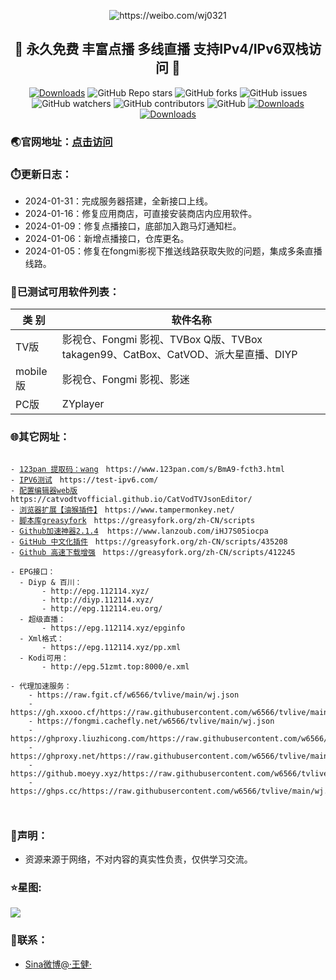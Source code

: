 <p align="center"><img alt="https://weibo.com/wj0321" src="https://gitee.com/wj0321/tvlive/raw/main/icon/wj-logo.png"></p>
<h2 align="center">💎 永久免费 丰富点播 多线直播 支持IPv4/IPv6双栈访问 💎</h2>
<p align="center">
<a href="https://weibo.com/wj0321"><img src="https://img.shields.io/badge/Sina微博-12.3W-red" alt="Downloads" /></a>
<img alt="GitHub Repo stars" src="https://img.shields.io/github/stars/w6566/tvlive?style=flat-square">
<img alt="GitHub forks" src="https://img.shields.io/github/forks/w6566/tvlive?style=flat-square">
<img alt="GitHub issues" src="https://img.shields.io/github/issues/w6566/tvlive?style=flat-square">
<img alt="GitHub watchers" src="https://img.shields.io/github/watchers/w6566/tvlive?style=flat-square">
<img alt="GitHub contributors" src="https://img.shields.io/github/contributors/w6566/tvlive?style=flat-square">
<img alt="GitHub" src="https://img.shields.io/github/license/w6566/tvlive?style=flat-square">
<a href="https://test-ipv6.com/"><img src="https://img.shields.io/badge/IPV6-测试-red" alt="Downloads" /></a>
<a href="http://qm.qq.com/cgi-bin/qm/qr?_wv=1027&k=Do__bHy-HrojxhDoxi1eiwftzRrZr3C6&authKey=sR8srTEppb6xl9DDRQTopqP%2FcU3Swzwa42Oyn35gmllZaZ2HJLgo7mN%2BmmWuR9Nv&noverify=0&group_code=48481548"><img src="https://img.shields.io/badge/QQ群-无界交流-green" alt="Downloads" /></a>

</p>

### 🌏官网地址：[点击访问](https://www.无界.top)

### ⏱️更新日志：
- 2024-01-31：完成服务器搭建，全新接口上线。
- 2024-01-16：修复应用商店，可直接安装商店内应用软件。
- 2024-01-09：修复点播接口，底部加入跑马灯通知栏。
- 2024-01-06：新增点播接口，仓库更名。
- 2024-01-05：修复在fongmi影视下推送线路获取失败的问题，集成多条直播线路。

### 📝已测试可用软件列表：
<table>
  <thead>
    <tr>
      <th>类 别</th>
      <th>软件名称</th>
    </tr>
  </thead>
  <tbody>
    <tr>
      <td>TV版</td>
      <td>影视仓、Fongmi 影视、TVBox Q版、TVBox takagen99、CatBox、CatVOD、派大星直播、DIYP</td>
    </tr>
  <tr>
      <td>mobile版</td>
      <td>影视仓、Fongmi 影视、影迷</td>
    </tr>
  <tr>
      <td>PC版</td>
      <td>ZYplayer</td>
    </tr>

 
  </tbody>
</table>



### 🌐其它网址：
<pre><code>
- <a href="https://www.123pan.com/s/BmA9-fcth3.html" title="点击访问">123pan 提取码：wang</a>　https://www.123pan.com/s/BmA9-fcth3.html 
- <a href="https://test-ipv6.com/" title="点击访问">IPV6测试</a>　https://test-ipv6.com/ 
- <a href="https://catvodtvofficial.github.io/CatVodTVJsonEditor/" title="点击访问">配置编辑器web版</a>　https://catvodtvofficial.github.io/CatVodTVJsonEditor/
- <a href="https://www.tampermonkey.net/" title="Download">浏览器扩展【油猴插件】</a>　https://www.tampermonkey.net/   
- <a href="https://greasyfork.org/zh-CN/scripts" title="Download">脚本库greasyfork</a>　https://greasyfork.org/zh-CN/scripts   
- <a href="https://www.lanzoub.com/iHJ7S05iocpa" title="解决github打不开、用户头像无法加载、releases无法上传下载、git-clone、git-pull、git-push失败等问题">Github加速神器2.1.4</a>  https://www.lanzoub.com/iHJ7S05iocpa  
- <a href="https://greasyfork.org/zh-CN/scripts/435208" title="GitHub中文化插件，包含人机翻译">GitHub 中文化插件</a>　https://greasyfork.org/zh-CN/scripts/435208   
- <a href="https://greasyfork.org/zh-CN/scripts/412245" title="高速下载 Git Clone/SSH、Release、Raw、Code(ZIP) 等文件、项目列表单文件快捷下载 ">Github 高速下载增强</a>　https://greasyfork.org/zh-CN/scripts/412245   

- EPG接口：
  - Diyp & 百川：
       - http://epg.112114.xyz/
       - http://diyp.112114.xyz/
       - http://epg.112114.eu.org/
  - 超级直播：
       - https://epg.112114.xyz/epginfo
  - Xml格式：
       - https://epg.112114.xyz/pp.xml
  - Kodi可用：
       - http://epg.51zmt.top:8000/e.xml

- 代理加速服务：
    - https://raw.fgit.cf/w6566/tvlive/main/wj.json
    - https://gh.xxooo.cf/https://raw.githubusercontent.com/w6566/tvlive/main/wj.json
    - https://fongmi.cachefly.net/w6566/tvlive/main/wj.json
    - https://ghproxy.liuzhicong.com/https://raw.githubusercontent.com/w6566/tvlive/main/wj.json
    - https://ghproxy.net/https://raw.githubusercontent.com/w6566/tvlive/main/wj.json
    - https://github.moeyy.xyz/https://raw.githubusercontent.com/w6566/tvlive/main/wj.json
    - https://ghps.cc/https://raw.githubusercontent.com/w6566/tvlive/main/wj.json

 
</code></pre>  

     
### 📖声明：
- 资源来源于网络，不对内容的真实性负责，仅供学习交流。

### ⭐星图:

<!-- ![Stargazers over time](https://starchart.cc/w6566/tvlive.svg) -->

<!-- ![Stargazers repo roster for @w6566/tvlive](https://reporoster.com/stars/w6566/tvlive) -->

<!-- ![Star History Chart](https://api.star-history.com/svg?repos=w6566/tvlive&type=Date) -->

<img src="https://api.star-history.com/svg?repos=w6566/tvlive&type=Date" onerror="this.src=&apos;https://starchart.cc/w6566/tvlive.svg&apos;"/>

### 📱联系：
- [Sina微博@·王健·](https://weibo.com/wj0321)
